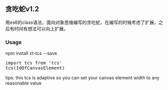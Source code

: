 ## 贪吃蛇v1.2

用es6的class语法，面向对象思维编写的贪吃蛇，在编写的时候考虑了扩展，之后有时间有想法可以向上扩展。

### Usage
npm install zt-tcs --save
<pre>
import tcs from 'tcs'
tcs(IdOfCanvasElement)
</pre>
tips: this tcs is adaptive so you can set your canvas element width to any reasonable value 
